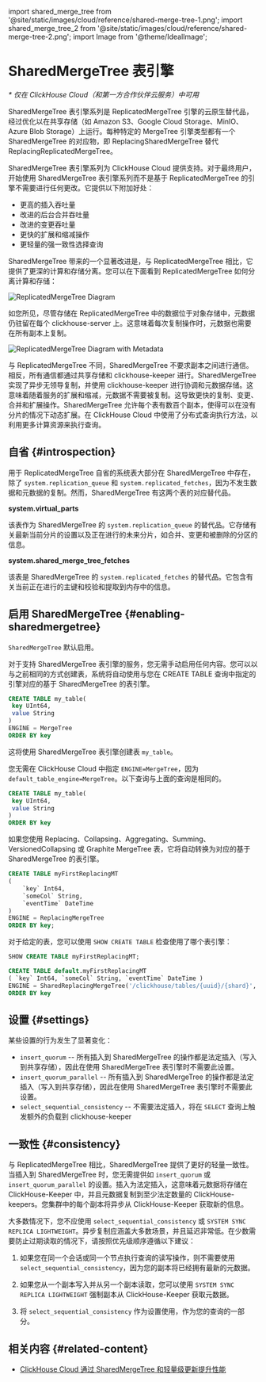 import shared_merge_tree from '@site/static/images/cloud/reference/shared-merge-tree-1.png';
import shared_merge_tree_2 from '@site/static/images/cloud/reference/shared-merge-tree-2.png';
import Image from '@theme/IdealImage';

# SharedMergeTree 表引擎

*\* 仅在 ClickHouse Cloud（和第一方合作伙伴云服务）中可用*

SharedMergeTree 表引擎系列是 ReplicatedMergeTree 引擎的云原生替代品，经过优化以在共享存储（如 Amazon S3、Google Cloud Storage、MinIO、Azure Blob Storage）上运行。每种特定的 MergeTree 引擎类型都有一个 SharedMergeTree 的对应物，即 ReplacingSharedMergeTree 替代 ReplacingReplicatedMergeTree。

SharedMergeTree 表引擎系列为 ClickHouse Cloud 提供支持。对于最终用户，开始使用 SharedMergeTree 表引擎系列而不是基于 ReplicatedMergeTree 的引擎不需要进行任何更改。它提供以下附加好处：

- 更高的插入吞吐量
- 改进的后台合并吞吐量
- 改进的变更吞吐量
- 更快的扩展和缩减操作
- 更轻量的强一致性选择查询

SharedMergeTree 带来的一个显著改进是，与 ReplicatedMergeTree 相比，它提供了更深的计算和存储分离。您可以在下面看到 ReplicatedMergeTree 如何分离计算和存储：

<Image img={shared_merge_tree} alt="ReplicatedMergeTree Diagram" size="md"  />

如您所见，尽管存储在 ReplicatedMergeTree 中的数据位于对象存储中，元数据仍驻留在每个 clickhouse-server 上。这意味着每次复制操作时，元数据也需要在所有副本上复制。

<Image img={shared_merge_tree_2} alt="ReplicatedMergeTree Diagram with Metadata" size="md"  />

与 ReplicatedMergeTree 不同，SharedMergeTree 不要求副本之间进行通信。相反，所有通信都通过共享存储和 clickhouse-keeper 进行。SharedMergeTree 实现了异步无领导复制，并使用 clickhouse-keeper 进行协调和元数据存储。这意味着随着服务的扩展和缩减，元数据不需要被复制。这导致更快的复制、变更、合并和扩展操作。SharedMergeTree 允许每个表有数百个副本，使得可以在没有分片的情况下动态扩展。在 ClickHouse Cloud 中使用了分布式查询执行方法，以利用更多计算资源来执行查询。

## 自省 {#introspection}

用于 ReplicatedMergeTree 自省的系统表大部分在 SharedMergeTree 中存在，除了 `system.replication_queue` 和 `system.replicated_fetches`，因为不发生数据和元数据的复制。然而，SharedMergeTree 有这两个表的对应替代品。

**system.virtual_parts**

该表作为 SharedMergeTree 的 `system.replication_queue` 的替代品。它存储有关最新当前分片的设置以及正在进行的未来分片，如合并、变更和被删除的分区的信息。

**system.shared_merge_tree_fetches**

该表是 SharedMergeTree 的 `system.replicated_fetches` 的替代品。它包含有关当前正在进行的主键和校验和提取到内存中的信息。

## 启用 SharedMergeTree {#enabling-sharedmergetree}

`SharedMergeTree` 默认启用。

对于支持 SharedMergeTree 表引擎的服务，您无需手动启用任何内容。您可以以与之前相同的方式创建表，系统将自动使用与您在 CREATE TABLE 查询中指定的引擎对应的基于 SharedMergeTree 的表引擎。

```sql
CREATE TABLE my_table(
 key UInt64,
 value String
)
ENGINE = MergeTree
ORDER BY key
```

这将使用 SharedMergeTree 表引擎创建表 `my_table`。

您无需在 ClickHouse Cloud 中指定 `ENGINE=MergeTree`，因为 `default_table_engine=MergeTree`。以下查询与上面的查询是相同的。

```sql
CREATE TABLE my_table(
 key UInt64,
 value String
)
ORDER BY key
```

如果您使用 Replacing、Collapsing、Aggregating、Summing、VersionedCollapsing 或 Graphite MergeTree 表，它将自动转换为对应的基于 SharedMergeTree 的表引擎。

```sql
CREATE TABLE myFirstReplacingMT
(
    `key` Int64,
    `someCol` String,
    `eventTime` DateTime
)
ENGINE = ReplacingMergeTree
ORDER BY key;
```

对于给定的表，您可以使用 `SHOW CREATE TABLE` 检查使用了哪个表引擎：
```sql
SHOW CREATE TABLE myFirstReplacingMT;
```

```sql
CREATE TABLE default.myFirstReplacingMT
( `key` Int64, `someCol` String, `eventTime` DateTime )
ENGINE = SharedReplacingMergeTree('/clickhouse/tables/{uuid}/{shard}', '{replica}')
ORDER BY key
```

## 设置 {#settings}

某些设置的行为发生了显著变化：

- `insert_quorum` -- 所有插入到 SharedMergeTree 的操作都是法定插入（写入到共享存储），因此在使用 SharedMergeTree 表引擎时不需要此设置。
- `insert_quorum_parallel` -- 所有插入到 SharedMergeTree 的操作都是法定插入（写入到共享存储），因此在使用 SharedMergeTree 表引擎时不需要此设置。
- `select_sequential_consistency` -- 不需要法定插入，将在 `SELECT` 查询上触发额外的负载到 clickhouse-keeper

## 一致性 {#consistency}

与 ReplicatedMergeTree 相比，SharedMergeTree 提供了更好的轻量一致性。当插入到 SharedMergeTree 时，您无需提供如 `insert_quorum` 或 `insert_quorum_parallel` 的设置。插入为法定插入，这意味着元数据将存储在 ClickHouse-Keeper 中，并且元数据复制到至少法定数量的 ClickHouse-keepers。您集群中的每个副本将异步从 ClickHouse-Keeper 获取新的信息。

大多数情况下，您不应使用 `select_sequential_consistency` 或 `SYSTEM SYNC REPLICA LIGHTWEIGHT`。异步复制应涵盖大多数场景，并且延迟非常低。在少数需要防止过期读取的情况下，请按照优先级顺序遵循以下建议：

1. 如果您在同一个会话或同一个节点执行查询的读写操作，则不需要使用 `select_sequential_consistency`，因为您的副本将已经拥有最新的元数据。

2. 如果您从一个副本写入并从另一个副本读取，您可以使用 `SYSTEM SYNC REPLICA LIGHTWEIGHT` 强制副本从 ClickHouse-Keeper 获取元数据。

3. 将 `select_sequential_consistency` 作为设置使用，作为您的查询的一部分。

## 相关内容 {#related-content}

- [ClickHouse Cloud 通过 SharedMergeTree 和轻量级更新提升性能](https://clickhouse.com/blog/clickhouse-cloud-boosts-performance-with-sharedmergetree-and-lightweight-updates)
